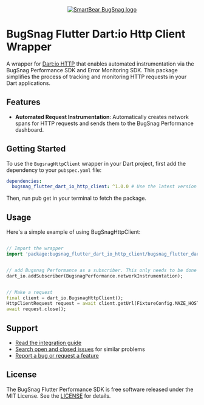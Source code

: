 <div align="center">
  <a href="https://www.bugsnag.com/platforms/flutter">
    <picture>
      <source media="(prefers-color-scheme: dark)" srcset="https://assets.smartbear.com/m/3dab7e6cf880aa2b/original/BugSnag-Repository-Header-Dark.svg">
      <img alt="SmartBear BugSnag logo" src="https://assets.smartbear.com/m/3945e02cdc983893/original/BugSnag-Repository-Header-Light.svg">
    </picture>
  </a>
</div>

# BugSnag Flutter Dart:io Http Client Wrapper

A wrapper for [Dart:io HTTP](https://api.dart.dev/stable/3.3.1/dart-io/dart-io-library.html) that enables automated instrumentation via the BugSnag Performance SDK and Error Monitoring SDK. This package simplifies the process of tracking and monitoring HTTP requests in your Dart applications.

## Features

- **Automated Request Instrumentation**: Automatically creates network spans for HTTP requests and sends them to the BugSnag Performance dashboard.

## Getting Started

To use the `BugsnagHttpClient` wrapper in your Dart project, first add the dependency to your `pubspec.yaml` file:

```yaml
dependencies:
  bugsnag_flutter_dart_io_http_client: ^1.0.0 # Use the latest version
```

Then, run pub get in your terminal to fetch the package.

## Usage
Here's a simple example of using BugSnagHttpClient:

```dart

// Import the wrapper
import 'package:bugsnag_flutter_dart_io_http_client/bugsnag_flutter_dart_io_http_client.dart' as dart_io;


// add Bugsnag Performance as a subscriber. This only needs to be done once in your apps lifecycle.
dart_io.addSubscriber(BugsnagPerformance.networkInstrumentation);


// Make a request 
final client = dart_io.BugsnagHttpClient();
HttpClientRequest request = await client.getUrl(FixtureConfig.MAZE_HOST);
await request.close();

```

## Support

* [Read the integration guide](https://docs.bugsnag.com/performance/flutter/)
* [Search open and closed issues](https://github.com/bugsnag/bugsnag-flutter-dart-io-http-client/issues?utf8=✓&q=is%3Aissue) for similar problems
* [Report a bug or request a feature](https://github.com/bugsnag/bugsnag-flutter-dart-io-http-client/issues/new)

## License

The BugSnag Flutter Performance SDK is free software released under the MIT License. See the [LICENSE](./LICENSE) for details.
